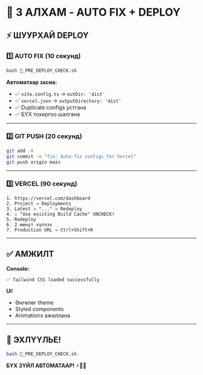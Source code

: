 # 🎯 3 АЛХАМ - AUTO FIX + DEPLOY

## ⚡ ШУУРХАЙ DEPLOY

### 1️⃣ AUTO FIX (10 секунд)

```bash
bash 🚀_PRE_DEPLOY_CHECK.sh
```

**Автоматаар засна:**
- ✅ `vite.config.ts` → `outDir: 'dist'`
- ✅ `vercel.json` → `outputDirectory: 'dist'`
- ✅ Duplicate configs устгана
- ✅ БҮХ тохиргоо шалгана

---

### 2️⃣ GIT PUSH (20 секунд)

```bash
git add -A
git commit -m "fix: Auto-fix configs for Vercel"
git push origin main
```

---

### 3️⃣ VERCEL (90 секунд)

```
1. https://vercel.com/dashboard
2. Project → Deployments
3. Latest → "..." → Redeploy
4. ⚠️ "Use existing Build Cache" UNCHECK!
5. Redeploy
6. 2 минут хүлээх
7. Production URL → Ctrl+Shift+R
```

---

## ✅ АМЖИЛТ

**Console:**
```
✅ Tailwind CSS loaded successfully
```

**UI:**
- Өнгөлөг theme
- Styled components
- Animations ажиллана

---

## 🚀 ЭХЛҮҮЛЬЕ!

```bash
bash 🚀_PRE_DEPLOY_CHECK.sh
```

**БҮХ ЗҮЙЛ АВТОМАТААР!** ⚡🚀✨
